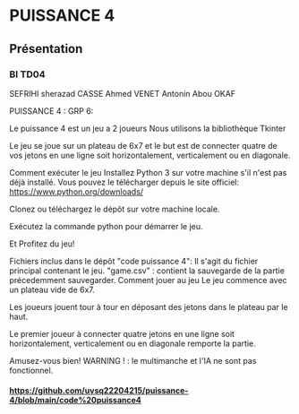 # PUISSANCE 4
## Présentation
### BI TD04 
SEFRIHI sherazad
CASSE Ahmed
VENET Antonin 
Abou OKAF

 PUISSANCE 4 : 
 GRP 6:
 
 Le puissance 4 est un jeu a 2 joueurs
 Nous utilisons la bibliothèque Tkinter

 Le jeu se joue sur un plateau de 6x7 et le but est de connecter quatre de vos jetons en une ligne soit horizontalement, verticalement ou en diagonale.

Comment exécuter le jeu
Installez Python 3 sur votre machine s'il n'est pas déjà installé. Vous pouvez le télécharger depuis le site officiel: https://www.python.org/downloads/

Clonez ou téléchargez le dépôt sur votre machine locale.

Exécutez la commande python pour démarrer le jeu.

Et Profitez du jeu!

Fichiers inclus dans le dépôt
"code puissance 4": Il s'agit du fichier principal contenant le jeu.
"game.csv" : contient la sauvegarde de la partie précedemment sauvegarder.
Comment jouer au jeu
Le jeu commence avec un plateau vide de 6x7.

Les joueurs jouent tour à tour en déposant des jetons dans le plateau par le haut.

Le premier joueur à connecter quatre jetons en une ligne soit horizontalement, verticalement ou en diagonale remporte la partie.

Amusez-vous bien!
WARNING ! : le multimanche et l'IA ne sont pas fonctionnel.

 
#### https://github.com/uvsq22204215/puissance-4/blob/main/code%20puissance4
